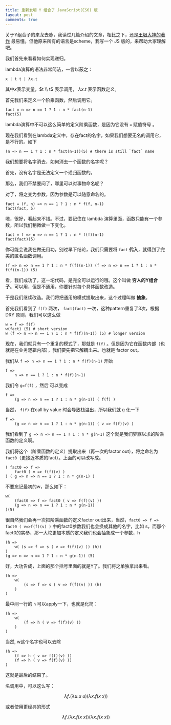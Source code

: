 ```yaml
---
title: 重新发明 Y 组合子 JavaScript(ES6) 版
layout: post
comments: true
---
```


关于Y组合子的来龙去脉，我读过几篇介绍的文章，相比之下，还是[王垠大神的著作](http://www.slideshare.net/yinwang0/reinventing-the-ycombinator)
最易懂。但他原来所有的语言是scheme，我写一个 JS 版的，来帮助大家理解吧。

我们首先来看看如何实现递归。

lambda演算的语法非常简洁，一言以蔽之：

    x | t t | λx.t

其中$x$表示变量，$t \\ t$ 表示调用， $\lambda x.t$ 表示函数定义。

首先我们来定义一个阶乘函数，然后调用它。

    fact = n => n == 1 ? 1 : n * fact(n-1)
    fact(5)

lambda演算中不可以这么简单的定义阶乘函数，是因为它没有 `=` 赋值符号 。

现在我们看到在lambda定义中，存在fact的名字，如果我们想要无名的调用它，是不行的。如下

    (n => n == 1 ? 1 : n * fact(n-1))(5) # there is still `fact` name

我们想要将名字消去，如何消去一个函数的名字呢？

首先，没有名字是无法定义一个递归函数的。

那么，我们不禁要问了，哪里可以对事物命名呢？

对了，将之变为参数，因为参数是可以随意命名的。

    fact = (f, n) => n == 1 ? 1 : n * f(f, n-1)
    fact(fact, 5)

嗯，很好，看起来不错。不过，要记住在 lambda 演算里面，函数只能有一个参数，所以我们稍微做一下变化。

    fact = f => n => n == 1 ? 1 : n * f(f)(n-1)
    fact(fact)(5)

你可能会说我在做无用功，别过早下结论，我们只需要将 `fact` **代入**，就得到了完美的匿名函数调用。

    (f => n => n == 1 ? 1 : n * f(f)(n-1)) (f => n => n == 1 ? 1 : n * f(f)(n-1)) (5)

看，我们成功了，这一坨代码，是完全可以运行的哦。这个叫做 **穷人的Y组合子**。可以用，但是不通用，你要针对每个具体函数改造。

于是我们继续改造。我们将把通用的模式提取出来，这个过程叫做 **抽象**。

首先我们看到了 `f(f)` 两次， `fact(fact)` 一次，这种pattern重复了3次，根据 DRY 原则，我们可以这么做

    w = f => f(f)
    w(fact) (5) # short version
    w (f => n => n == 1 ? 1 : n * f(f)(n-1)) (5) # longer version

现在，我们就只有一个重复的模式了，那就是 `f(f)` 。但是因为它在函数内部（也就是在业务逻辑内部），我们要先把它解耦出来。也就是 factor out。

我们从 `f => n => n == 1 ? 1 : n * f(f)(n-1)` 开始

    f =>
        n => n == 1 ? 1 : n * f(f)(n-1)

我们令 `g=f(f)` ，然后
可以变成

    f =>
        (g => n => n == 1 ? 1 : n * g(n-1)) ( f(f) )

当然， `f(f)` 在call by value 时会导致栈溢出，所以我们就 $\eta$ 化一下

    f =>
        (g => n => n == 1 ? 1 : n * g(n-1)) ( v => f(f)(v) )

我们看到了 `g => n => n == 1 ? 1 : n * g(n-1)` 这个就是我们梦寐以求的阶乘函数的定义啊。

我们将这个（阶乘函数的定义）提取出来（再一次的factor out），将之命名为 `fact0`（更接近本质的fact）。上面的可以改写成。

    ( fact0 => f =>
        fact0 ( v => f(f)(v) )
    ) ( g => n => n == 1 ? 1 : n * g(n-1) )

不要忘记最初的w，那么如下：

    w(
        (fact0 => f => fact0 ( v => f(f)(v) ))
        (g => n => n == 1 ? 1 : n * g(n-1))
    )(5)

很自然我们会再一次把阶乘函数的定义factor out出来，当然，`fact0 => f => fact0 ( v=>f(f)(v) )` 中的fact0参数我们也会换成其他的名字，比如 s，而那个fact0的实参，那一大坨更加本质的定义我们也会抽象成一个参数，h

    (h =>
        w( (s => f => s ( v => f(f)(v) )) (h))
    )
    (g => n => n == 1 ? 1 : n * g(n-1)) (5)

好，大功告成，上面的那个括号里面的就是Y了。我们将之单独拿出来看。

    (h =>
        w(
            (s => f => s ( v => f(f)(v) )) (h)
        )
    )

最中间一行的 `h` 可以apply一下，也就是化简：

    (h =>
        w(
            (f => h ( v => f(f)(v) ))
        )
    )

当然, w这个名字也可以去除

    (h =>
        (f => h ( v => f(f)(v) ))
        (f => h ( v => f(f)(v) ))
    )

这就是最后的结果了。

名调用中，可以这么写：

$$
\lambda f.(\lambda u. u \ u) (\lambda x. f (x \ x))
$$

或者使用更经典的形式

$$
\lambda f. (\lambda x. f (x \ x)) (\lambda x. f (x \ x))
$$
